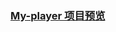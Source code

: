 ### [My-player 项目预览](http://htmlpreview.github.io/?https://github.com/FLYSASA/project/blob/master/My-player/index.html)


